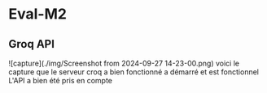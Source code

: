 # Eval-M2

## Groq API

![capture](./img/Screenshot from 2024-09-27 14-23-00.png)
voici le capture que le serveur croq a bien fonctionné a démarré et est fonctionnel
L'API a bien été pris en compte